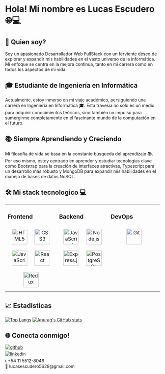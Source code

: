 # Hola! Mi nombre es Lucas Escudero 🌐💻  
## 🚀 Quien soy?
  
Soy un apasionado Desarrollador Web FullStack con un ferviente deseo de explorar y expandir mis habilidades en el vasto universo de la informática. Mi enfoque se centra en la mejora continua, tanto en mi carrera como en todos los aspectos de mi vida.

## 🎓 Estudiante de Ingeniería en Informática

Actualmente, estoy inmerso en mi viaje académico, persiguiendo una carrera en Ingeniería en Informática 🎓. Esta travesía no solo es un medio para adquirir conocimientos teóricos, sino también un impulso para sumergirme completamente en el fascinante mundo de la computación en el futuro.

## 📚 Siempre Aprendiendo y Creciendo

Mi filosofía de vida se basa en la constante búsqueda del aprendizaje 📚. Por eso mismo, estoy centrado en aprender y estudiar tecnologías clave como Bootstrap para la creación de interfaces atractivas, Typescript para un desarrollo más robusto y MongoDB para expandir mis habilidades en el manejo de bases de datos NoSQL.  

## 🛠️ Mi stack tecnologico 💻
<table><tr><td valign="top" width="33%">



### Frontend  
<div align="center">  
<a href="https://en.wikipedia.org/wiki/HTML5" target="_blank"><img style="margin: 10px" src="https://profilinator.rishav.dev/skills-assets/html5-original-wordmark.svg" alt="HTML5" height="50" /></a>  
<a href="https://www.w3schools.com/css/" target="_blank"><img style="margin: 10px" src="https://profilinator.rishav.dev/skills-assets/css3-original-wordmark.svg" alt="CSS3" height="50" /></a>  
<a href="https://www.javascript.com/" target="_blank"><img style="margin: 10px" src="https://profilinator.rishav.dev/skills-assets/javascript-original.svg" alt="JavaScript" height="50" /></a>  
<a href="https://reactjs.org/" target="_blank"><img style="margin: 10px" src="https://profilinator.rishav.dev/skills-assets/react-original-wordmark.svg" alt="React" height="50" /></a>  
<a href="https://redux.js.org/" target="_blank"><img style="margin: 10px" src="https://profilinator.rishav.dev/skills-assets/redux-original.svg" alt="Redux" height="50" /></a>  
</div>

</td><td valign="top" width="33%">



### Backend  
<div align="center">  
<a href="https://www.javascript.com/" target="_blank"><img style="margin: 10px" src="https://profilinator.rishav.dev/skills-assets/javascript-original.svg" alt="JavaScript" height="50" /></a>  
<a href="https://nodejs.org/" target="_blank"><img style="margin: 10px" src="https://profilinator.rishav.dev/skills-assets/nodejs-original-wordmark.svg" alt="Node.js" height="50" /></a>  
<a href="https://expressjs.com/" target="_blank"><img style="margin: 10px" src="https://profilinator.rishav.dev/skills-assets/express-original-wordmark.svg" alt="Express.js" height="50" /></a>  
<a href="https://www.postgresql.org/" target="_blank"><img style="margin: 10px" src="https://profilinator.rishav.dev/skills-assets/postgresql-original-wordmark.svg" alt="PostgreSQL" height="50" /></a>  
</div>

</td><td valign="top" width="33%">



### DevOps  
<div align="center">  
<a href="https://github.com/" target="_blank"><img style="margin: 10px" src="https://profilinator.rishav.dev/skills-assets/git-scm-icon.svg" alt="Git" height="50" /></a>  
</div>

</td></tr></table>  

## 📈 Estadisticas

[![Top Langs](https://github-readme-stats.vercel.app/api/top-langs/?username=LucasAEscudero&layout=donut&theme=tokyonight)](https://github.com/anuraghazra/github-readme-stats)
[![Anurag's GitHub stats](https://github-readme-stats.vercel.app/api?username=LucasAEscudero&theme=tokyonight)](https://github.com/anuraghazra/github-readme-stats)

## 🌐 Conecta conmigo!
<div align="left">
<a href="https://github.com/LucasAEscudero" target="_blank">
<img src=https://img.shields.io/badge/github-%2324292e.svg?&style=for-the-badge&logo=github&logoColor=white alt=github style="margin-bottom: 5px;" />
</a> <br/>
<a href="https://linkedin.com/in/lucas-escudero-54195322b" target="_blank">
<img src=https://img.shields.io/badge/linkedin-%231E77B5.svg?&style=for-the-badge&logo=linkedin&logoColor=white alt=linkedin style="margin-bottom: 5px;" />
</a> <br/>
<span>📞 +54 11 5512-8046</span> <br/>
<span>📧 lucasescudero5629@gmail.com</span>
</div> 

